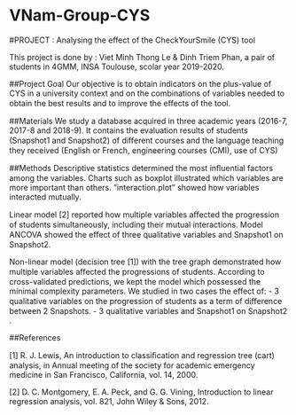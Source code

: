 # VNam-Group-CYS
#PROJECT : Analysing the effect of the CheckYourSmile (CYS) tool

This project is done by : Viet Minh Thong Le & Dinh Triem Phan, a pair of students in 4GMM, INSA Toulouse, scolar year 2019-2020.

##Project Goal
Our objective is to obtain indicators on the plus-value of CYS in a university context and on the combinations of variables needed to obtain the best results and to improve the eﬀects of the tool. 

##Materials
We study a database acquired in three academic years (2016-7, 2017-8 and 2018-9). It contains the evaluation results of students (Snapshot1 and Snapshot2) of diﬀerent courses and the language teaching they received (English or French, engineering courses (CMI), use of CYS) 

##Methods
Descriptive statistics determined the most inﬂuential factors among the variables. Charts such as boxplot illustrated which variables are more important than others. ”interaction.plot” showed how variables interacted mutually.

Linear model [2] reported how multiple variables aﬀected the progression of students simultaneously, including their mutual interactions. Model ANCOVA showed the eﬀect of three qualitative variables and Snapshot1 on Snapshot2.

Non-linear model (decision tree [1]) with the tree graph demonstrated how multiple variables aﬀected the progressions of students. According to cross-validated predictions, we kept the model which possessed the minimal complexity parameters. We studied in two cases the effect of: - 3 qualitative variables on the progression of students as a term of diﬀerence between 2 Snapshots. - 3 qualitative variables and Snapshot1 on Snapshot2 .

##References

[1] R. J. Lewis, An introduction to classiﬁcation and regression tree (cart) analysis, in Annual meeting of the society for academic emergency medicine in San Francisco, California, vol. 14, 2000. 

[2] D. C. Montgomery, E. A. Peck, and G. G. Vining, Introduction to linear regression analysis, vol. 821, John Wiley & Sons, 2012.
